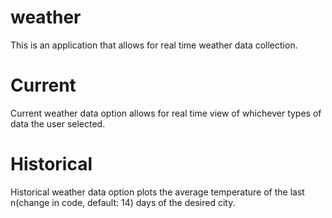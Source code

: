 # weather
This is an application that allows for real time weather data collection.

# Current
Current weather data option allows for real time view of whichever types of data the user selected.

# Historical
Historical weather data option plots the average temperature of the last n(change in code, default: 14) days of the desired city.
